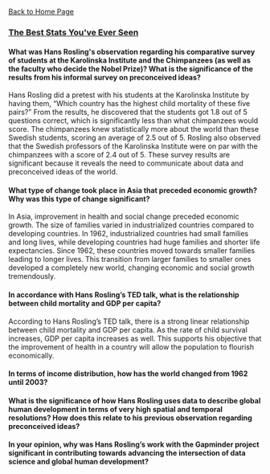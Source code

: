 [Back to Home Page](https://grace-yoon1.github.io/DATA150/)

### [The Best Stats You've Ever Seen](https://www.ted.com/talks/hans_rosling_the_best_stats_you_ve_ever_seen?language=en)

#### What was Hans Rosling's observation regarding his comparative survey of students at the Karolinska Institute and the Chimpanzees (as well as the faculty who decide the Nobel Prize)? What is the significance of the results from his informal survey on preconceived ideas?

Hans Rosling did a pretest with his students at the Karolinska Institute by having them, “Which country has the highest child mortality of these five pairs?” From the results, he discovered that the students got 1.8 out of 5 questions correct, which is significantly less than what chimpanzees would score. The chimpanzees knew statistically more about the world than these Swedish students, scoring an average of 2.5 out of 5. Rosling also observed that the Swedish professors of the Karolinska Institute were on par with the chimpanzees with a score of 2.4 out of 5. These survey results are significant because it reveals the need to communicate about data and preconceived ideas of the world.


#### What type of change took place in Asia that preceded economic growth? Why was this type of change significant?

In Asia, improvement in health and social change preceded economic growth. The size of families varied in industrialized countries compared to developing countries. In 1962, industrialized countries had small families and long lives, while developing countries had huge families and shorter life expectancies. Since 1962, these countries moved towards smaller families leading to longer lives. This transition from larger families to smaller ones developed a completely new world, changing economic and social growth tremendously. 

#### In accordance with Hans Rosling’s TED talk, what is the relationship between child mortality and GDP per capita?

According to Hans Rosling’s TED talk, there is a strong linear relationship between child mortality and GDP per capita. As the rate of child survival increases, GDP per capita increases as well. This supports his objective that the improvement of health in a country will allow the population to flourish economically. 

#### In terms of income distribution, how has the world changed from 1962 until 2003?

#### What is the significance of how Hans Rosling uses data to describe global human development in terms of very high spatial and temporal resolutions? How does this relate to his previous observation regarding preconceived ideas?

#### In your opinion, why was Hans Rosling’s work with the Gapminder project significant in contributing towards advancing the intersection of data science and global human development?
